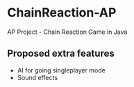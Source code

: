 # ChainReaction-AP
AP Project - Chain Reaction Game in Java


## Proposed extra features

- AI for going singleplayer mode
- Sound effects

